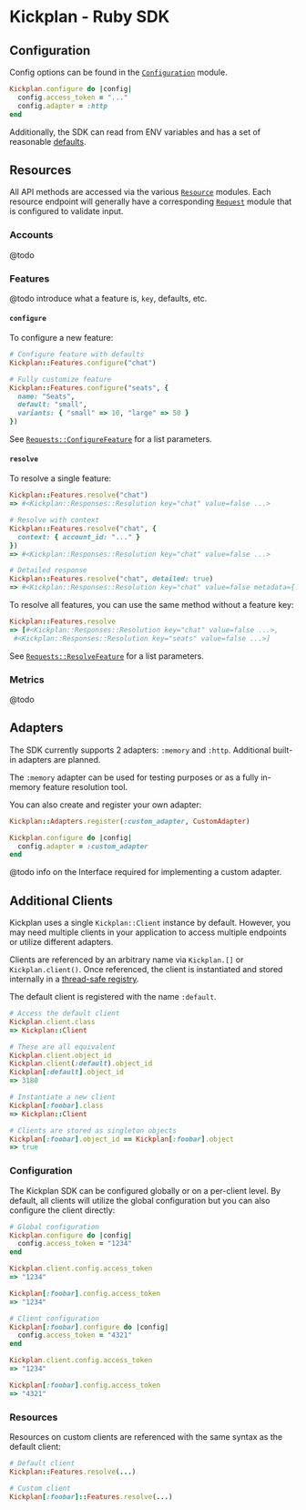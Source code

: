 # Kickplan - Ruby SDK

## Configuration

Config options can be found in the [`Configuration`](/lib/kickplan/configuration.rb) module.

```ruby
Kickplan.configure do |config|
  config.access_token = "..."
  config.adapter = :http
end
```

Additionally, the SDK can read from ENV variables and has a set of reasonable [defaults](/lib/kickplan/default.rb).

## Resources

All API methods are accessed via the various [`Resource`](/lib/kickplan/resources) modules. Each
resource endpoint will generally have a corresponding [`Request`](/lib/kickplan/requests) module
that is configured to validate input.

### Accounts

@todo

### Features

@todo introduce what a feature is, `key`, defaults, etc.

#### `configure`

To configure a new feature:

```ruby
# Configure feature with defaults
Kickplan::Features.configure("chat")

# Fully customize feature
Kickplan::Features.configure("seats", {
  name: "Seats",
  default: "small",
  variants: { "small" => 10, "large" => 50 }
})
```

See [`Requests::ConfigureFeature`](/lib/kickplan/requests/configure_feature.rb) for a list parameters.

#### `resolve`

To resolve a single feature:

```ruby
Kickplan::Features.resolve("chat")
=> #<Kickplan::Responses::Resolution key="chat" value=false ...>

# Resolve with context
Kickplan::Features.resolve("chat", {
  context: { account_id: "..." }
})
=> #<Kickplan::Responses::Resolution key="chat" value=false ...>

# Detailed response
Kickplan::Features.resolve("chat", detailed: true)
=> #<Kickplan::Responses::Resolution key="chat" value=false metadata={...} ...>
```

To resolve all features, you can use the same method without a feature key:

```ruby
Kickplan::Features.resolve
=> [#<Kickplan::Responses::Resolution key="chat" value=false ...>,
 #<Kickplan::Responses::Resolution key="seats" value=false ...>]
```

See [`Requests::ResolveFeature`](/lib/kickplan/requests/resolve_feature.rb) for a list parameters.

### Metrics

@todo

## Adapters

The SDK currently supports 2 adapters: `:memory` and `:http`. Additional built-in adapters are planned.

The `:memory` adapter can be used for testing purposes or as a fully in-memory feature resolution tool.

You can also create and register your own adapter:

```ruby
Kickplan::Adapters.register(:custom_adapter, CustomAdapter)

Kickplan.configure do |config|
  config.adapter = :custom_adapter
end
```

@todo info on the Interface required for implementing a custom adapter.

## Additional Clients

Kickplan uses a single `Kickplan::Client` instance by default. However, you may need
multiple clients in your application to access multiple endpoints or utilize different
adapters.

Clients are referenced by an arbitrary name via `Kickplan.[]` or `Kickplan.client()`. Once referenced,
the client is instantiated and stored internally in a
[thread-safe registry](https://ruby-concurrency.github.io/concurrent-ruby/master/Concurrent/Map.html).

The default client is registered with the name `:default`.

```ruby
# Access the default client
Kickplan.client.class
=> Kickplan::Client

# These are all equivalent
Kickplan.client.object_id
Kickplan.client(:default).object_id
Kickplan[:default].object_id
=> 3180

# Instantiate a new client
Kickplan[:foobar].class
=> Kickplan::Client

# Clients are stored as singleton objects
Kickplan[:foobar].object_id == Kickplan[:foobar].object
=> true
```

### Configuration

The Kickplan SDK can be configured globally or on a per-client level. By default,
all clients will utilize the global configuration but you can also configure the client
directly:

```ruby
# Global configuration
Kickplan.configure do |config|
  config.access_token = "1234"
end

Kickplan.client.config.access_token
=> "1234"

Kickplan[:foobar].config.access_token
=> "1234"

# Client configuration
Kickplan[:foobar].configure do |config|
  config.access_token = "4321"
end

Kickplan.client.config.access_token
=> "1234"

Kickplan[:foobar].config.access_token
=> "4321"
```

### Resources

Resources on custom clients are referenced with the same syntax as the default client:

```ruby
# Default client
Kickplan::Features.resolve(...)

# Custom client
Kickplan[:foobar]::Features.resolve(...)
```
